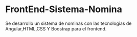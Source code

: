 # FrontEnd-Sistema-Nomina
Se desarrollo un sistema de nominas con las tecnologias de Angular,HTML,CSS Y Boostrap para el frontend.
